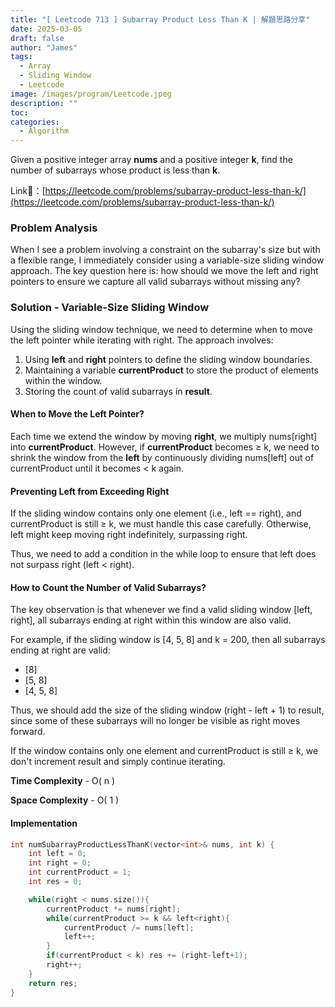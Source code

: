 ```yaml
---
title: "[ Leetcode 713 ] Subarray Product Less Than K | 解題思路分享"
date: 2025-03-05
draft: false
author: "James"
tags:
  - Array
  - Sliding Window
  - Leetcode
image: /images/program/Leetcode.jpeg
description: ""
toc: 
categories:
  - Algorithm
---
```


Given a positive integer array **nums** and a positive integer **k**, find the number of subarrays whose product is less than **k**.

Link🔗：[https://leetcode.com/problems/subarray-product-less-than-k/](https://leetcode.com/problems/subarray-product-less-than-k/)

### **Problem Analysis**

When I see a problem involving a constraint on the subarray's size but with a flexible range, I immediately consider using a variable-size sliding window approach. The key question here is: how should we move the left and right pointers to ensure we capture all valid subarrays without missing any?

### **Solution - Variable-Size Sliding Window**

Using the sliding window technique, we need to determine when to move the left pointer while iterating with right. The approach involves:

1. Using **left** and **right** pointers to define the sliding window boundaries.
2. Maintaining a variable **currentProduct** to store the product of elements within the window.
3. Storing the count of valid subarrays in **result**.

#### **When to Move the Left Pointer?**

Each time we extend the window by moving **right**, we multiply nums[right] into **currentProduct**. However, if **currentProduct** becomes ≥ k, we need to shrink the window from the **left** by continuously dividing nums[left] out of currentProduct until it becomes < k again.

#### **Preventing Left from Exceeding Right**

If the sliding window contains only one element (i.e., left == right), and currentProduct is still ≥ k, we must handle this case carefully. Otherwise, left might keep moving right indefinitely, surpassing right.

Thus, we need to add a condition in the while loop to ensure that left does not surpass right (left < right).

#### **How to Count the Number of Valid Subarrays?**

The key observation is that whenever we find a valid sliding window [left, right], all subarrays ending at right within this window are also valid.

For example, if the sliding window is [4, 5, 8] and k = 200, then all subarrays ending at right are valid:

- [8]
- [5, 8]
- [4, 5, 8]

Thus, we should add the size of the sliding window (right - left + 1) to result, since some of these subarrays will no longer be visible as right moves forward.

If the window contains only one element and currentProduct is still ≥ k, we don't increment result and simply continue iterating.

**Time Complexity** - O( n )

**Space Complexity** - O( 1 )

#### **Implementation**

```cpp
int numSubarrayProductLessThanK(vector<int>& nums, int k) {
    int left = 0;
    int right = 0;
    int currentProduct = 1;
    int res = 0;

    while(right < nums.size()){
        currentProduct *= nums[right];
        while(currentProduct >= k && left<right){
            currentProduct /= nums[left];
            left++;
        }
        if(currentProduct < k) res += (right-left+1);
        right++;
    }
    return res;
}
```